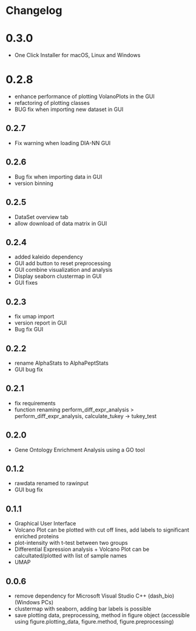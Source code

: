 # Changelog

# 0.3.0
* One Click Installer for macOS, Linux and Windows

# 0.2.8
* enhance performance of plotting VolanoPlots in the GUI
* refactoring of plotting classes
* BUG fix when importing new dataset in GUI

## 0.2.7
* Fix warning when loading DIA-NN GUI

## 0.2.6
* Bug fix when importing data in GUI
* version binning

## 0.2.5
* DataSet overview tab
* allow download of data matrix in GUI

## 0.2.4
* added kaleido dependency
* GUI add button to reset preprocessing
* GUI combine visualization and analysis
* Display seaborn clustermap in GUI
* GUI fixes

## 0.2.3
* fix umap import
* version report in GUI
* Bug fix GUI

## 0.2.2
* rename AlphaStats to AlphaPeptStats
* GUI bug fix

## 0.2.1
* fix requirements
* function renaming perform_diff_expr_analysis > perform_diff_expr_analysis, calculate_tukey -> tukey_test

## 0.2.0
* Gene Ontology Enrichment Analysis using a GO tool

## 0.1.2
* rawdata renamed to rawinput
* GUI bug fix

## 0.1.1
* Graphical User Interface
* Volcano Plot can be plotted with cut off lines, add labels to significant enriched proteins
* plot-intensity with t-test between two groups
* Differential Expression analysis + Volcano Plot can be calcultated/plotted with list of sample names
* UMAP

## 0.0.6
* remove dependency for Microsoft Visual Studio C++ (dash_bio) (Windows PCs)
* clustermap with seaborn, adding bar labels is possible
* save plotting data, preprocessing, method in figure object (accessible using figure.plotting_data, figure.method, figure.preprocessing)











